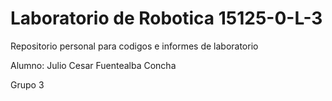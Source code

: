 # Laboratorio de Robotica 15125-0-L-3
Repositorio personal para codigos e informes de laboratorio

Alumno: Julio Cesar Fuentealba Concha

Grupo 3

